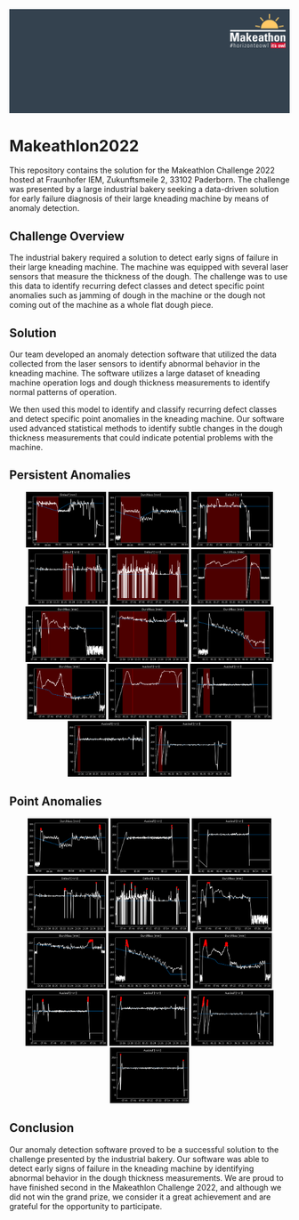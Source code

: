 <div align="center">
    <img src="csm_hintergrund_horizon_2_fd7b7471f1.png" width="max-width">

</div>

# Makeathlon2022

This repository contains the solution for the Makeathlon Challenge 2022 hosted at Fraunhofer IEM, Zukunftsmeile 2, 33102 Paderborn. The challenge was presented by a large industrial bakery seeking a data-driven solution for early failure diagnosis of their large kneading machine by means of anomaly detection. 

## Challenge Overview

The industrial bakery required a solution to detect early signs of failure in their large kneading machine. The machine was equipped with several laser sensors that measure the thickness of the dough. The challenge was to use this data to identify recurring defect classes and detect specific point anomalies such as jamming of dough in the machine or the dough not coming out of the machine as a whole flat dough piece.

## Solution

Our team developed an anomaly detection software that utilized the data collected from the laser sensors to identify abnormal behavior in the kneading machine. The software utilizes a large dataset of kneading machine operation logs and dough thickness measurements to identify normal patterns of operation. 

We then used this model to identify and classify recurring defect classes and detect specific point anomalies in the kneading machine. Our software used advanced statistical methods to identify subtle changes in the dough thickness measurements that could indicate potential problems with the machine.

## Persistent Anomalies

<div align="center">
    <img src="persistent_anomalies/1.png" height="100">
    <img src="persistent_anomalies/2.png" height="100">
    <img src="persistent_anomalies/3.png" height="100">
    <img src="persistent_anomalies/4.png" height="100">
    <img src="persistent_anomalies/5.png" height="100">
    <img src="persistent_anomalies/6.png" height="100">
    <img src="persistent_anomalies/7.png" height="100">
    <img src="persistent_anomalies/8.png" height="100">
    <img src="persistent_anomalies/9.png" height="100">
    <img src="persistent_anomalies/10.png" height="100">
    <img src="persistent_anomalies/11.png" height="100">
    <img src="persistent_anomalies/12.png" height="100">
    <img src="persistent_anomalies/13.png" height="100">
    <img src="persistent_anomalies/14.png" height="100">
</div>

## Point Anomalies

<div align="center">
    <img src="point_anomalies/1.png" height="100">
    <img src="point_anomalies/2.png" height="100">
    <img src="point_anomalies/3.png" height="100">
    <img src="point_anomalies/4.png" height="100">
    <img src="point_anomalies/5.png" height="100">
    <img src="point_anomalies/6.png" height="100">
    <img src="point_anomalies/7.png" height="100">
    <img src="point_anomalies/8.png" height="100">
    <img src="point_anomalies/9.png" height="100">
    <img src="point_anomalies/10.png" height="100">
    <img src="point_anomalies/11.png" height="100">
    <img src="point_anomalies/12.png" height="100">
    <img src="point_anomalies/13.png" height="100">
</div>

## Conclusion

Our anomaly detection software proved to be a successful solution to the challenge presented by the industrial bakery. Our software was able to detect early signs of failure in the kneading machine by identifying abnormal behavior in the dough thickness measurements. We are proud to have finished second in the Makeathlon Challenge 2022, and although we did not win the grand prize, we consider it a great achievement and are grateful for the opportunity to participate.
